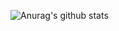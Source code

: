 ![Anurag's github stats](https://github-readme-stats.vercel.app/api?username=jtyoui&show_icons=true&title_color=fff&icon_color=79ff97&text_color=9f9f9f&bg_color=151515)
